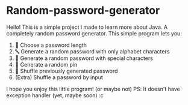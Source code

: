 # Random-password-generator
Hello! This is a simple project i made to learn more about Java. A completely random password generator.
This simple program lets you:

1) 🔢 Choose a password length
2) 🔤 Generate a random password with only alphabet characters
3) 🔣 Generate a random password with special characters
4) 🔢 Generate a random pin 
5) 🔀 Shuffle previously generated password
6) (Extra) Shuffle a password by input

I hope you enjoy this little program! (or maybe not) 
PS: It doesn't have exception handler (yet, maybe soon) :c
